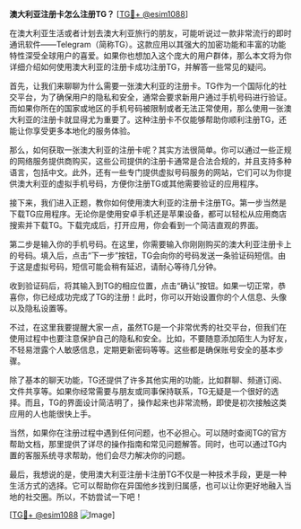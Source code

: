**澳大利亚注册卡怎么注册TG？** [[TG💪+ @esim1088](https://t.me/s/esim1088)]

在澳大利亚生活或者计划去澳大利亚旅行的朋友，可能听说过一款非常流行的即时通讯软件——Telegram（简称TG）。这款应用以其强大的加密功能和丰富的功能特性深受全球用户的喜爱。如果你也想加入这个庞大的用户群体，那么本文将为你详细介绍如何使用澳大利亚的注册卡成功注册TG，并解答一些常见的疑问。

首先，让我们来聊聊为什么需要一张澳大利亚的注册卡。TG作为一个国际化的社交平台，为了确保用户的隐私和安全，通常会要求新用户通过手机号码进行验证。而如果你所在的国家或地区的手机号码被限制或者无法正常使用，那么使用一张澳大利亚的注册卡就显得尤为重要了。这种注册卡不仅能够帮助你顺利注册TG，还能让你享受更多本地化的服务体验。

那么，如何获取一张澳大利亚的注册卡呢？其实方法很简单。你可以通过一些正规的网络服务提供商购买，这些公司提供的注册卡通常是合法合规的，并且支持多种语言，包括中文。此外，还有一些专门提供虚拟号码服务的网站，它们可以为你提供澳大利亚的虚拟手机号码，方便你注册TG或其他需要验证的应用程序。

接下来，我们进入正题，教你如何使用澳大利亚的注册卡注册TG。第一步当然是下载TG应用程序。无论你是使用安卓手机还是苹果设备，都可以轻松从应用商店搜索并下载TG。下载完成后，打开应用，你会看到一个简洁直观的界面。

第二步是输入你的手机号码。在这里，你需要输入你刚刚购买的澳大利亚注册卡上的号码。填入后，点击“下一步”按钮，TG会向你的号码发送一条验证码短信。由于这是虚拟号码，短信可能会稍有延迟，请耐心等待几分钟。

收到验证码后，将其输入到TG的相应位置，点击“确认”按钮。如果一切正常，恭喜你，你已经成功完成了TG的注册！此时，你可以开始设置你的个人信息、头像以及隐私设置等。

不过，在这里我要提醒大家一点，虽然TG是一个非常优秀的社交平台，但我们在使用过程中也要注意保护自己的隐私和安全。比如，不要随意添加陌生人为好友，不轻易泄露个人敏感信息，定期更新密码等等。这些都是确保账号安全的基本步骤。

除了基本的聊天功能，TG还提供了许多其他实用的功能，比如群聊、频道订阅、文件共享等。如果你经常需要与朋友或同事保持联系，TG无疑是一个很好的选择。而且，TG的界面设计简洁明了，操作起来也非常流畅，即使是初次接触这类应用的人也能很快上手。

当然，如果你在注册过程中遇到任何问题，也不必担心。可以随时查阅TG的官方帮助文档，那里提供了详尽的操作指南和常见问题解答。同时，也可以通过TG内置的客服系统寻求帮助，他们会尽力解决你的问题。

最后，我想说的是，使用澳大利亚注册卡注册TG不仅是一种技术手段，更是一种生活方式的选择。它可以帮助你在异国他乡找到归属感，也可以让你更好地融入当地的社交圈。所以，不妨尝试一下吧！

[[TG💪+ @esim1088](https://t.me/s/esim1088) ![Image](https://i.postimg.cc/4NQfJmqS/Snipaste-2025-05-13-00-14-12.png)]